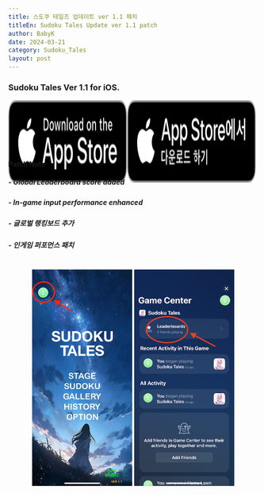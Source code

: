 ```yaml
---
title: 스도쿠 테일즈 업데이트 ver 1.1 패치
titleEn: Sudoku Tales Update ver 1.1 patch
author: BabyK
date: 2024-03-21
category: Sudoku_Tales
layout: post
---
```


### Sudoku Tales Ver 1.1 for iOS.

<div class="container" align="center" style="display: flex;"> 
    <!-- <div style="flex:1" align="center"> -->
    <div align="center">
    <a href="https://apps.apple.com/us/app/sudoku-tales/id6479256294" target="_blank">
    <img src="/img/appleBadge/Download_on_the_App_Store_Badge_US-UK_RGB_blk_092917.svg" style="width:200%;height:200%"></a>
    </div>
    <div align="center">
    <a href="https://apps.apple.com/kr/app/sudoku-tales/id6479256294" target="_blank"> 
    <img src="/img/appleBadge/Download_on_the_App_Store_Badge_KR_RGB_blk_100317.svg" style="width:200%;height:200%"></a>
    </div>
</div>
<br>

#### Patch Note
##### - Global Leaderboard score added
##### - In-game input performance enhanced


##### - 글로벌 랭킹보드 추가
##### - 인게임 퍼포먼스 패치
<br>
<div class="screenShots" align="center">
<img src="/img/sudokuTales/SudokuTalesPatchVer1_1_0.png" style="width:40%;height:40%">
<img src="/img/sudokuTales/SudokuTalesPatchVer1_1_1.png" style="width:40%;height:40%">
</div>

